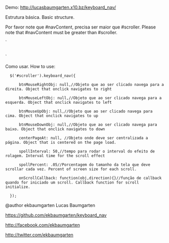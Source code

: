 Demo: http://lucasbaumgarten.x10.bz/keyboard_nav/

Estrutura básica. Basic structure.

Por favor note que #navContent, precisa ser maior que #scroller. Please note that #navContent must be greater than #scroller.

`<div id="scroller" style="position:relative;overflow:hidden;">
      <div id="navContent"></div>
</div>`
 
 Como usar. How to use:
 
      $('#scroller').keyboard_nav({
      
          btnMouseRightObj: null,//Objeto que ao ser clicado navega para a direita. Object that onclick navigates to right
          
          btnMouseLeftObj: null,//Objeto que ao ser clicado navega para a esquerda. Object that onclick navigates to left
          
          btnMouseUpObj: null,//Objeto que ao ser clicado navega para cima. Object that onclick navigates to up
          
          btnMouseDownObj: null,//Objeto que ao ser clicado navega para baixo. Object that onclick navigates to down
          
          centerPageAt: null, //Objeto onde deve ser centralizada a página. Object that is centered on the page load.
          
          spollInterval: 50,//tempo para rodar o interval do efeito de rolagem. Interval time for the scroll effect
          
          spollPercent: .05//Porcentagem do tamanho da tela que deve scrollar cada vez. Percent of screen size for each scroll.
          
          onScrollCallback: function(obj,direction){}//função de callback quando for iniciado um scroll. Callback function for scroll initialize.
      
      });
 
 
 @author ekbaumgarten Lucas Baumgarten
 
 https://github.com/ekbaumgarten/keyboard_nav
 
 http://facebook.com/ekbaumgarten
 
 http://twitter.com/ekbaumgarten
